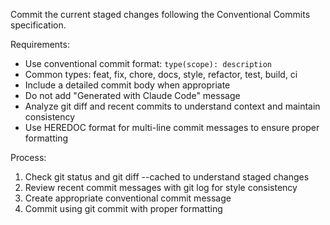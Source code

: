 Commit the current staged changes following the Conventional Commits specification.

Requirements:

- Use conventional commit format: `type(scope): description`
- Common types: feat, fix, chore, docs, style, refactor, test, build, ci
- Include a detailed commit body when appropriate
- Do not add "Generated with Claude Code" message
- Analyze git diff and recent commits to understand context and maintain consistency
- Use HEREDOC format for multi-line commit messages to ensure proper formatting

Process:

1. Check git status and git diff --cached to understand staged changes
2. Review recent commit messages with git log for style consistency
3. Create appropriate conventional commit message
4. Commit using git commit with proper formatting
